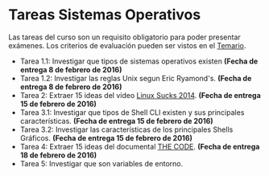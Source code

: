 # Tareas Sistemas Operativos

Las tareas del curso son un requisito obligatorio para poder presentar exámenes. Los criterios de evaluación pueden ser vistos en el [Temario](https://github.com/UG-OS2016/Temario).

* Tarea 1.1: Investigar que tipos de sistemas operativos existen **(Fecha de entrega 8 de febrero de 2016)**
* Tarea 1.2: Investigar las reglas Unix segun Eric Ryamond's. **(Fecha de entrega 8 de febrero de 2016)**
* Tarea 2: Extraer 15 ideas del vídeo [Linux Sucks 2014](https://www.youtube.com/watch?v=ppM9tU7-b6A). **(Fecha de entrega 15 de febrero de 2016)**
* Tarea 3.1: Investigar que tipos de Shell CLI existen y sus principales características. **(Fecha de entrega 15 de febrero de 2016)**
* Tarea 3.2: Investigar las características de los principales Shells Gráficos. **(Fecha de entrega 15 de febrero de 2016)**
* Tarea 4: Extraer 15 ideas del documental [THE CODE](https://www.youtube.com/watch?v=XMm0HsmOTFI). **(Fecha de entrega 18 de febrero de 2016)**
* Tarea 5: Investigar que son variables de entorno.
